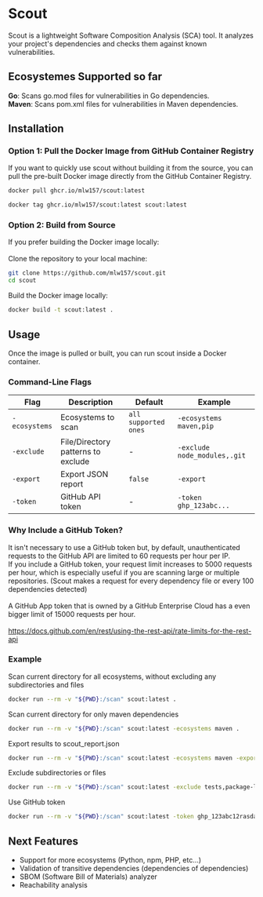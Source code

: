 # Scout

Scout is a lightweight Software Composition Analysis (SCA) tool. It analyzes your project's dependencies and checks them against known vulnerabilities.

## Ecosystemes Supported so far

**Go**: Scans go.mod files for vulnerabilities in Go dependencies.<br/>
**Maven**: Scans pom.xml files for vulnerabilities in Maven dependencies.

## Installation
### Option 1: Pull the Docker Image from GitHub Container Registry

If you want to quickly use scout without building it from the source, you can pull the pre-built Docker image directly from the GitHub Container Registry.

```bash
docker pull ghcr.io/mlw157/scout:latest
```
```bash
docker tag ghcr.io/mlw157/scout:latest scout:latest
```
### Option 2: Build from Source

If you prefer building the Docker image locally: <br/>
<br/>
Clone the repository to your local machine:
```bash
git clone https://github.com/mlw157/scout.git
cd scout
```
Build the Docker image locally:
```bash
docker build -t scout:latest .
```
## Usage
Once the image is pulled or built, you can run scout inside a Docker container.
### Command-Line Flags

| Flag | Description | Default | Example |
| --- | --- | --- | --- |
| `-ecosystems` | Ecosystems to scan | `all supported ones` | `-ecosystems maven,pip` |
| `-exclude` | File/Directory patterns to exclude | - | `-exclude node_modules,.git` |
| `-export` | Export JSON report | `false` | `-export` |
| `-token` | GitHub API token | - | `-token ghp_123abc...` |
### Why Include a GitHub Token?

It isn't necessary to use a GitHub token but, by default, unauthenticated requests to the GitHub API are limited to 60 requests per hour per IP. <br/>
If you include a GitHub token, your request limit increases to 5000 requests per hour, which is especially useful if you are scanning large or multiple repositories. (Scout makes a request for every dependency file or every 100 dependencies detected) <br/>
<br/>
A GitHub App token that is owned by a GitHub Enterprise Cloud has a even bigger limit of 15000 requests per hour.<br/>
<br/>
https://docs.github.com/en/rest/using-the-rest-api/rate-limits-for-the-rest-api

### Example
Scan current directory for all ecosystems, without excluding any subdirectories and files
```bash
docker run --rm -v "${PWD}:/scan" scout:latest .
```
Scan current directory for only maven dependencies
```bash
docker run --rm -v "${PWD}:/scan" scout:latest -ecosystems maven .
```
Export results to scout_report.json
```bash
docker run --rm -v "${PWD}:/scan" scout:latest -ecosystems maven -export .
```
Exclude subdirectories or files
```bash
docker run --rm -v "${PWD}:/scan" scout:latest -exclude tests,package-lock.json .
```
Use GitHub token
```bash
docker run --rm -v "${PWD}:/scan" scout:latest -token ghp_123abc12rasdasdsa .
```

## Next Features

- Support for more ecosystems (Python, npm, PHP, etc...)  
- Validation of transitive dependencies (dependencies of dependencies)  
- SBOM (Software Bill of Materials) analyzer  
- Reachability analysis


